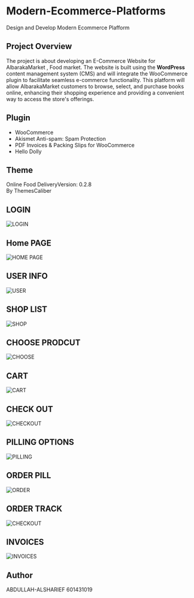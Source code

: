 # Modern-Ecommerce-Platforms
Design and Develop Modern Ecommerce Plafform

## Project Overview
The project is about developing an E-Commerce Website for AlbarakaMarket , Food market. The website is built using the **WordPress** content management system (CMS) and will integrate the WooCommerce plugin to facilitate seamless e-commerce functionality. This platform will allow AlbarakaMarket customers to browse, select, and purchase books online, enhancing their shopping experience and providing a convenient way to access the store's offerings.

## Plugin
- WooCommerce
- Akismet Anti-spam: Spam Protection
- PDF Invoices & Packing Slips for WooCommerce
- Hello Dolly
  
## Theme
Online Food DeliveryVersion: 0.2.8 <br/> 
By ThemesCaliber

## LOGIN
![LOGIN](img/LOGIN.png)
## Home PAGE
![HOME PAGE](img/HOME.png)
## USER INFO
![USER](img/USER-DASHBOARD.png)
## SHOP LIST
![SHOP](img/PRODUCT-LIST.png)
## CHOOSE PRODCUT
![CHOOSE](img/PRODUCT-PICK.png)
## CART
![CART](img/CART-CHECK-OUT.png)
## CHECK OUT
![CHECKOUT](img/CART-CHECK-OUT.png)
## PILLING OPTIONS
![PILLING](img/PILLING-OPTIONS.png)
## ORDER PILL
![ORDER](img/ORDER-PILL.png)
## ORDER TRACK
![CHECKOUT](img/ORDER-TRACK.png)
## INVOICES
![INVOICES](img/INVOICES.png)

## Author
ABDULLAH-ALSHARIEF 601431019
